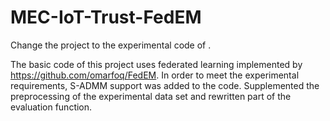 # MEC-IoT-Trust-FedEM

Change the project to the experimental code of .

The basic code of this project uses federated learning implemented by https://github.com/omarfoq/FedEM.
In order to meet the experimental requirements, S-ADMM support was added to the code. 
Supplemented the preprocessing of the experimental data set and rewritten part of the evaluation function.

